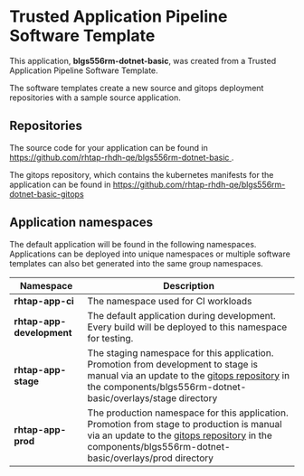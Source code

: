 # Trusted Application Pipeline Software Template

This application, **blgs556rm-dotnet-basic**, was created from a Trusted Application Pipeline Software Template.

The software templates create a new source and gitops deployment repositories with a sample source application. 

## Repositories

The source code for your application can be found in [https://github.com/rhtap-rhdh-qe/blgs556rm-dotnet-basic ](https://github.com/rhtap-rhdh-qe/blgs556rm-dotnet-basic ).
 
The gitops repository, which contains the kubernetes manifests for the application can be found in 
[https://github.com/rhtap-rhdh-qe/blgs556rm-dotnet-basic-gitops ](https://github.com/rhtap-rhdh-qe/blgs556rm-dotnet-basic-gitops ) 

## Application namespaces 

The default application will be found in the following namespaces. Applications can be deployed into unique namespaces or multiple software templates can also bet generated into the same group namespaces.  

|  Namespace   |  Description   |  
| -------- | -------- |
| **rhtap-app-ci** | The namespace used for CI workloads |
| **rhtap-app-development** | The default application during development. Every build will be deployed to this namespace for testing. |
| **rhtap-app-stage** | The staging namespace for this application. Promotion from development to stage is manual via an update to the [gitops repository](https://github.com/rhtap-rhdh-qe/blgs556rm-dotnet-basic-gitops ) in the components/blgs556rm-dotnet-basic/overlays/stage directory |
| **rhtap-app-prod** | The production namespace for this application. Promotion from stage to production is manual via an update to the [gitops repository](https://github.com/rhtap-rhdh-qe/blgs556rm-dotnet-basic-gitops ) in the components/blgs556rm-dotnet-basic/overlays/prod directory |